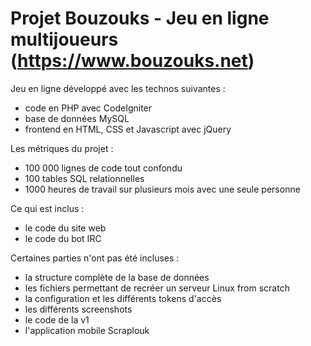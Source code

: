 # Projet Bouzouks - Jeu en ligne multijoueurs (https://www.bouzouks.net)

Jeu en ligne développé avec les technos suivantes :
- code en PHP avec CodeIgniter
- base de données MySQL
- frontend en HTML, CSS et Javascript avec jQuery

Les métriques du projet :
- 100 000 lignes de code tout confondu
- 100 tables SQL relationnelles
- 1000 heures de travail sur plusieurs mois avec une seule personne

Ce qui est inclus :
- le code du site web
- le code du bot IRC

Certaines parties n'ont pas été incluses :
- la structure complète de la base de données
- les fichiers permettant de recréer un serveur Linux from scratch
- la configuration et les différents tokens d'accès
- les différents screenshots
- le code de la v1
- l'application mobile Scraplouk
